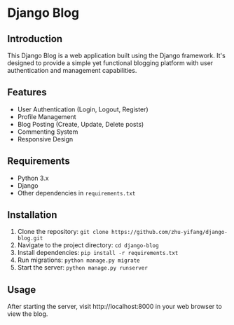 # Django Blog

## Introduction
This Django Blog is a web application built using the Django framework. It's designed to provide a simple yet functional blogging platform with user authentication and management capabilities.

## Features
- User Authentication (Login, Logout, Register)
- Profile Management
- Blog Posting (Create, Update, Delete posts)
- Commenting System
- Responsive Design

## Requirements
- Python 3.x
- Django
- Other dependencies in `requirements.txt`

## Installation
1. Clone the repository:
`git clone https://github.com/zhu-yifang/django-blog.git`
2. Navigate to the project directory:
`cd django-blog`
3. Install dependencies:
`pip install -r requirements.txt`
4. Run migrations:
`python manage.py migrate`
5. Start the server: `python manage.py runserver`

## Usage
After starting the server, visit http://localhost:8000 in your web browser to view the blog.

